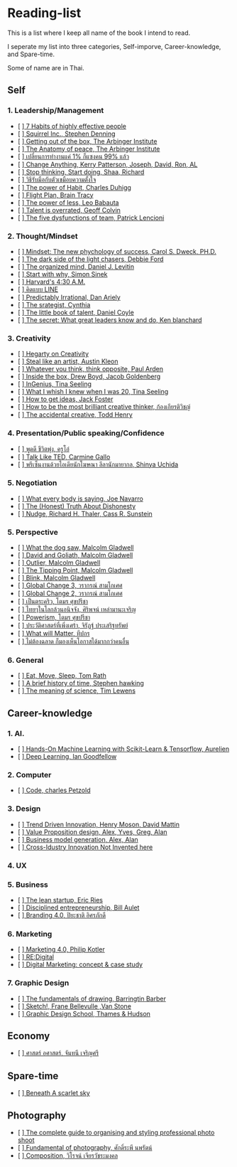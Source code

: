 # Reading-list
<p>This is a list where I keep all name of the book I intend to read.</p>
<p>I seperate my list into three categories, Self-imporve, Career-knowledge, and Spare-time.</p>
<p>Some of name are in Thai.</p>
</hr>
<h2> Self </h2>
<h3> 1. Leadership/Management </h3>
  <ul>
    <li>[ ]<a href=""> 7 Habits of highly effective people</a></li>
    <li>[ ]<a href=""> Squirrel Inc., Stephen Denning</a></li>
    <li>[ ]<a href=""> Getting out of the box, The Arbinger Institute</a></li>
    <li>[ ]<a href=""> The Anatomy of peace, The Arbinger Institute</a></li>
    <li>[ ]<a href=""> เปลี่ยนการทำงานแค่ 1% ก็แซงคน 99% แล้ว</a></li>
    <li>[ ]<a href=""> Change Anything, Kerry Patterson, Joseph, David, Ron, AL</a></li>
    <li>[ ]<a href=""> Stop thinking, Start doing, Shaa, Richard</a></li>
    <li>[ ]<a href=""> วิธีรับมือกับตัวเขมือบความตั้งใจ</a></li>
    <li>[ ]<a href=""> The power of Habit, Charles Duhigg</a></li>
    <li>[ ]<a href=""> Flight Plan, Brain Tracy</a></li>
    <li>[ ]<a href=""> The power of less, Leo Babauta</a></li>
    <li>[ ]<a href=""> Talent is overrated, Geoff Colvin</a></li>
    <li>[ ]<a href=""> The five dysfunctions of team, Patrick Lencioni</a></li>
  </ul>
<h3> 2. Thought/Mindset</h3>
  <ul>
    <li>[ ]<a href=""> Mindset: The new phychology of success, Carol S. Dweck, PH.D.</a></li>
    <li>[ ]<a href=""> The dark side of the light chasers, Debbie Ford</a></li>
    <li>[ ]<a href=""> The organized mind, Daniel J. Levitin</a></li>
    <li>[ ]<a href=""> Start with why, Simon Sinek</a></li>
    <li>[ ]<a href=""> Harvard's 4:30 A.M.</a></li>
    <li>[ ]<a href=""> คิดแบบ LINE</a></li>
    <li>[ ]<a href=""> Predictably Irrational, Dan Ariely</a></li>
    <li>[ ]<a href=""> The srategist, Cynthia</a></li>
    <li>[ ]<a href=""> The little book of talent, Daniel Coyle</a></li>
    <li>[ ]<a href=""> The secret: What great leaders know and do, Ken blanchard</a></li>
  </ul>
<h3> 3. Creativity </h3>
  <ul>
    <li>[ ]<a href=""> Hegarty on Creativity</a></li>
    <li>[ ]<a href=""> Steal like an artist, Austin Kleon</a></li>
    <li>[ ]<a href=""> Whatever you think, think opposite, Paul Arden</a></li>
    <li>[ ]<a href=""> Inside the box, Drew Boyd, Jacob Goldenberg</a></li>
    <li>[ ]<a href=""> InGenius, Tina Seeling</a></li>
    <li>[ ]<a href=""> What I whish I knew when I was 20, Tina Seeling</a></li>
    <li>[ ]<a href=""> How to get ideas, Jack Foster</a></li>
    <li>[ ]<a href=""> How to be the most brilliant creative thinker, ก้องเกียรติวิชญ์</a></li>
    <li>[ ]<a href=""> The accidental creative, Todd Henry</a></li>
  </ul>
<h3> 4. Presentation/Public speaking/Confidence </h3>
  <ul>
    <li>[ ]<a href=""> พูดดี ชีวิตพุ่ง, ครูโอ๋</a></li>
    <li>[ ]<a href=""> Talk Like TED, Carmine Gallo</a></li>
    <li>[ ]<a href=""> พรีเซ็นงานด้วยไอเดียนักโฆษณา ลีลานักมายากล, Shinya Uchida</a></li>
  </ul>
<h3> 5. Negotiation </h3>
  <ul>
    <li>[ ]<a href=""> What every body is saying, Joe Navarro</a></li>
    <li>[ ]<a href=""> The (Honest) Truth About Dishonesty</a></li>
    <li>[ ]<a href=""> Nudge, Richard H. Thaler, Cass R. Sunstein</a></li>
  </ul>
<h3> 5. Perspective </h3>
  <ul>
    <li>[ ]<a href=""> What the dog saw, Malcolm Gladwell</a></li>
    <li>[ ]<a href=""> David and Goliath, Malcolm Gladwell</a></li>
    <li>[ ]<a href=""> Outlier, Malcolm Gladwell</a></li>
    <li>[ ]<a href=""> The Tipping Point, Malcolm Gladwell</a></li>
    <li>[ ]<a href=""> Blink, Malcolm Gladwell</a></li>
    <li>[ ]<a href=""> Global Change 3, วรากรณ์ สามโกเศศ</a></li>
    <li>[ ]<a href=""> Global Change 2, วรากรณ์ สามโกเศศ</a></li>
    <li>[ ]<a href=""> เป็นตระคริว, โตมร ศุขปรีชา</a></li>
    <li>[ ]<a href=""> ไทยๆในโลกล้วนอนิจจัง, ศิริพจน์ เหล่ามานะเจริญ</a></li>
    <li>[ ]<a href=""> Powerism, โตมร ศุขปรีชา</a></li>
    <li>[ ]<a href=""> ประวัติศาสตร์ที่เพิ่งเศร้า, จิรัฏฐ์ ประเสริฐทรัพย์</a></li>
    <li>[ ]<a href=""> What will Matter, ทีปกร</a></li>
    <li>[ ]<a href=""> ไม่ต้องฉลาด ก็มองเห็นโอกาสได้มากกว่าคนอื่น</a></li>
  </ul>
<h3> 6. General </h3>
  <ul>
    <li>[ ]<a href=""> Eat, Move, Sleep, Tom Rath</a></li>
    <li>[ ]<a href=""> A brief history of time, Stephen hawking</a></li>
    <li>[ ]<a href=""> The meaning of science, Tim Lewens</a></li>
  </ul>
<h2> Career-knowledge </h2>
<h3> 1. AI. </h3>
  <ul>
    <li>[ ]<a href=""> Hands-On Machine Learning with Scikit-Learn & Tensorflow, Aurelien</a></li>
    <li>[ ]<a href=""> Deep Learning, Ian Goodfellow</a></li>
  </ul>
<h3> 2. Computer </h3>
  <ul>
    <li>[ ]<a href=""> Code, charles Petzold</a></li>
  </ul>
<h3> 3. Design </h3>
  <ul>
    <li>[ ]<a href=""> Trend Driven Innovation, Henry Moson, David Mattin</a></li>
    <li>[ ]<a href=""> Value Proposition design, Alex, Yves, Greg, Alan</a></li>
    <li>[ ]<a href=""> Business model generation, Alex, Alan</a></li>
    <li>[ ]<a href=""> Cross-Idustry Innovation Not Invented here</a></li>
  </ul>
<h3> 4. UX </h3>
<h3> 5. Business </h3>
  <ul>
    <li>[ ]<a href=""> The lean startup, Eric Ries</a></li>
    <li>[ ]<a href=""> Disciplined entrepreneurship, Bill Aulet</a></li>
    <li>[ ]<a href=""> Branding 4.0, ปิยะชาติ อิศรภักดี</a></li>
  </ul>
<h3> 6. Marketing </h3>
  <ul>
    <li>[ ]<a href=""> Marketing 4.0, Philip Kotler</a></li>
    <li>[ ]<a href=""> RE:Digital</a></li>
    <li>[ ]<a href=""> Digital Marketing: concept & case study</a></li>
  </ul>
<h3> 7. Graphic Design </h3>
  <ul>
    <li>[ ]<a href=""> The fundamentals of drawing, Barringtin Barber</a></li>
    <li>[ ]<a href=""> Sketch!, Frane Bellevulle ,Van Stone</a></li>
    <li>[ ]<a href=""> Graphic Design School, Thames & Hudson</a></li>
  </ul>
<h2> Economy </h2>
  <ul>
    <li>[ ]<a href=""> ศาสตร์ อศาสตร์, จันทนี เจริญศรี</a></li>
  </ul>
<h2> Spare-time </h2>
  <ul>
    <li>[ ]<a href=""> Beneath A scarlet sky</a></li>
  </ul>
<h2> Photography </h2>
  <ul>
    <li>[ ]<a href=""> The complete guide to organising and styling professional photo shoot</a></li>
    <li>[ ]<a href=""> Fundamental of photography, ศักดิ์ระพี นพรัตน์</a></li>
    <li>[ ]<a href=""> Composition, วิโรจน์ เจียรวัชระมงคล</a></li>
  </ul>


